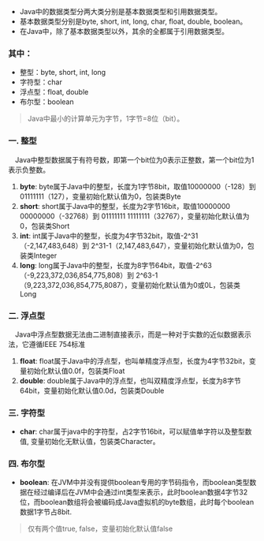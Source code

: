 
- Java中的数据类型分两大类分别是基本数据类型和引用数据类型。
- 基本数据类型分别是byte, short, int, long, char, float, double, boolean。 
- 在Java中，除了基本数据类型以外，其余的全都属于引用数据类型。

### 其中：
- 整型：byte, short, int, long
- 字符型：char
- 浮点型：float, double
- 布尔型：boolean

> Java中最小的计算单元为字节，1字节=8位（bit）。

### 一. 整型
&emsp;Java中整型数据属于有符号数，即第一个bit位为0表示正整数，第一个bit位为1表示负整数。

1. **byte**: byte属于Java中的整型，长度为1字节8bit，取值10000000（-128）到 01111111（127），变量初始化默认值为0，包装类Byte
2. **short**: short属于Java中的整型，长度为2字节16bit，取值10000000 00000000（-32768）到 01111111 11111111（32767），变量初始化默认值为0，包装类Short
3. **int**: int属于Java中的整型，长度为4字节32bit，取值-2^31 （-2,147,483,648）到 2^31-1（2,147,483,647），变量初始化默认值为0，包装类Integer
4. **long**: long属于Java中的整型，长度为8字节64bit，取值-2^63 （-9,223,372,036,854,775,808‬）到 2^63-1（9,223,372,036,854,775,8087），变量初始化默认值为0或0L，包装类Long

### 二. 浮点型
&emsp;Java中浮点型数据无法由二进制直接表示，而是一种对于实数的近似数据表示法，它遵循IEEE 754标准

1. **float**: float属于Java中的浮点型，也叫单精度浮点型，长度为4字节32bit，变量初始化默认值0.0f，包装类Float
2. **double**: double属于Java中的浮点型，也叫双精度浮点型，长度为8字节64bit，变量初始化默认值0.0d，包装类Double

### 三. 字符型
- **char**: char属于java中的字符型，占2字节16bit，可以赋值单字符以及整型数值, 变量初始化无默认值，包装类Character。

### 四. 布尔型
- **boolean**: 在JVM中并没有提供boolean专用的字节码指令，而boolean类型数据在经过编译后在JVM中会通过int类型来表示，此时boolean数据4字节32位，而boolean数组将会被编码成Java虚拟机的byte数组，此时每个boolean数据1字节占8bit.

>仅有两个值true, false，变量初始化默认值false